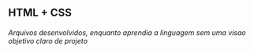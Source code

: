 <h2>HTML + CSS</h2>
<h6>Arquivos desenvolvidos, enquanto aprendia a linguagem sem uma visao objetivo claro de projeto</h6>
